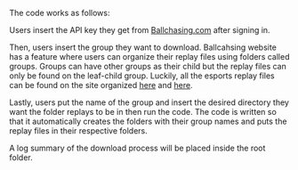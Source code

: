 The code works as follows:

Users insert the API key they get from [Ballchasing.com](https://ballchasing.com/upload) after signing in.

Then, users insert the group they want to download. Ballcahsing website has a feature where users can organize their replay files using folders called groups. Groups can have other groups as their child but the replay files can only be found on the leaf-child group. Luckily, all the esports replay files can be found on the site organized [here](https://ballchasing.com/groups?creator=76561199225615730) and [here](https://ballchasing.com/groups?creator=76561199022336078).

Lastly, users put the name of the group and insert the desired directory they want the folder replays to be in then run the code. The code is written so that it automatically creates the folders with their group names and puts the replay files in their respective folders.

A log summary of the download process will be placed inside the root folder.